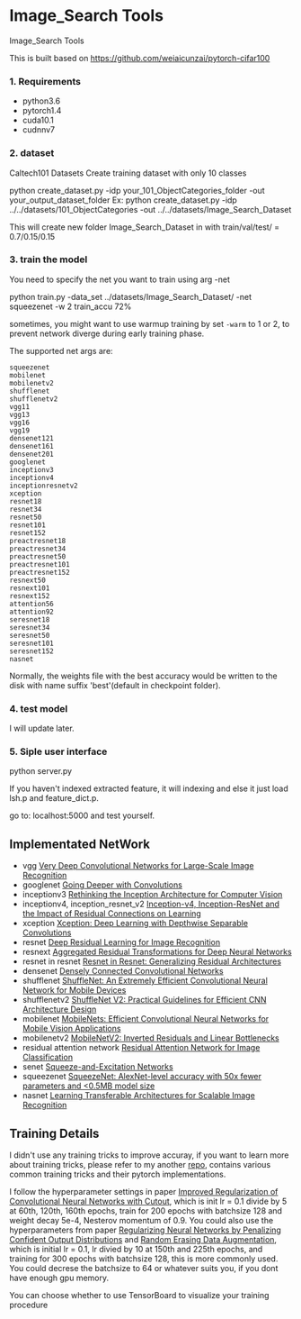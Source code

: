 # Image_Search Tools
Image_Search Tools

This is built based on https://github.com/weiaicunzai/pytorch-cifar100

### 1. Requirements
- python3.6
- pytorch1.4
- cuda10.1
- cudnnv7


### 2. dataset 
Caltech101 Datasets
Create training dataset with only 10 classes

python create_dataset.py -idp your_101_ObjectCategories_folder -out your_output_dataset_folder
Ex: python create_dataset.py -idp ../../datasets/101_ObjectCategories -out ../../datasets/Image_Search_Dataset

This will create new folder Image_Search_Dataset in with train/val/test/ = 0.7/0.15/0.15
### 3. train the model
You need to specify the net you want to train using arg -net

python train.py -data_set ../datasets/Image_Search_Dataset/ -net squeezenet -w 2
train_accu 72%


sometimes, you might want to use warmup training by set ```-warm``` to 1 or 2, to prevent network
diverge during early training phase.

The supported net args are:
```
squeezenet
mobilenet
mobilenetv2
shufflenet
shufflenetv2
vgg11
vgg13
vgg16
vgg19
densenet121
densenet161
densenet201
googlenet
inceptionv3
inceptionv4
inceptionresnetv2
xception
resnet18
resnet34
resnet50
resnet101
resnet152
preactresnet18
preactresnet34
preactresnet50
preactresnet101
preactresnet152
resnext50
resnext101
resnext152
attention56
attention92
seresnet18
seresnet34
seresnet50
seresnet101
seresnet152
nasnet
```
Normally, the weights file with the best accuracy would be written to the disk with name suffix 'best'(default in checkpoint folder).


### 4. test model 
I will update later.

### 5. Siple user interface
python server.py

If you haven't indexed extracted feature, it will indexing and else it just load lsh.p and feature_dict.p.

go to: localhost:5000 and test yourself.

## Implementated NetWork

- vgg [Very Deep Convolutional Networks for Large-Scale Image Recognition](https://arxiv.org/abs/1409.1556v6)
- googlenet [Going Deeper with Convolutions](https://arxiv.org/abs/1409.4842v1)
- inceptionv3 [Rethinking the Inception Architecture for Computer Vision](https://arxiv.org/abs/1512.00567v3)
- inceptionv4, inception_resnet_v2 [Inception-v4, Inception-ResNet and the Impact of Residual Connections on Learning](https://arxiv.org/abs/1602.07261)
- xception [Xception: Deep Learning with Depthwise Separable Convolutions](https://arxiv.org/abs/1610.02357)
- resnet [Deep Residual Learning for Image Recognition](https://arxiv.org/abs/1512.03385v1)
- resnext [Aggregated Residual Transformations for Deep Neural Networks](https://arxiv.org/abs/1611.05431v2)
- resnet in resnet [Resnet in Resnet: Generalizing Residual Architectures](https://arxiv.org/abs/1603.08029v1)
- densenet [Densely Connected Convolutional Networks](https://arxiv.org/abs/1608.06993v5)
- shufflenet [ShuffleNet: An Extremely Efficient Convolutional Neural Network for Mobile Devices](https://arxiv.org/abs/1707.01083v2)
- shufflenetv2 [ShuffleNet V2: Practical Guidelines for Efficient CNN Architecture Design](https://arxiv.org/abs/1807.11164v1)
- mobilenet [MobileNets: Efficient Convolutional Neural Networks for Mobile Vision Applications](https://arxiv.org/abs/1704.04861)
- mobilenetv2 [MobileNetV2: Inverted Residuals and Linear Bottlenecks](https://arxiv.org/abs/1801.04381)
- residual attention network [Residual Attention Network for Image Classification](https://arxiv.org/abs/1704.06904)
- senet [Squeeze-and-Excitation Networks](https://arxiv.org/abs/1709.01507)
- squeezenet [SqueezeNet: AlexNet-level accuracy with 50x fewer parameters and <0.5MB model size](https://arxiv.org/abs/1602.07360v4)
- nasnet [Learning Transferable Architectures for Scalable Image Recognition](https://arxiv.org/abs/1707.07012v4)

## Training Details
I didn't use any training tricks to improve accuray, if you want to learn more about training tricks,
please refer to my another [repo](https://github.com/weiaicunzai/Bag_of_Tricks_for_Image_Classification_with_Convolutional_Neural_Networks), contains
various common training tricks and their pytorch implementations.


I follow the hyperparameter settings in paper [Improved Regularization of Convolutional Neural Networks with Cutout](https://arxiv.org/abs/1701.06548v1), which is init lr = 0.1 divide by 5 at 60th, 120th, 160th epochs, train for 200
epochs with batchsize 128 and weight decay 5e-4, Nesterov momentum of 0.9. You could also use the hyperparameters from paper [Regularizing Neural Networks by Penalizing Confident Output Distributions](https://arxiv.org/abs/1701.06548) and [Random Erasing Data Augmentation](https://arxiv.org/abs/1701.06548), which is initial lr = 0.1, lr divied by 10 at 150th and 225th epochs, and training for 300 epochs with batchsize 128, this is more commonly used. You could decrese the batchsize to 64 or whatever suits you, if you dont have enough gpu memory.

You can choose whether to use TensorBoard to visualize your training procedure